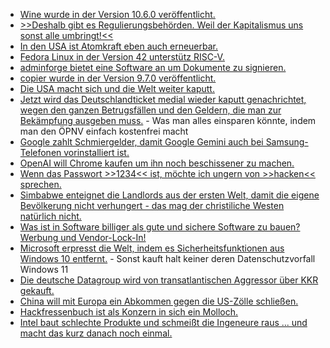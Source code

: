 * [Wine wurde in der Version 10.6.0 veröffentlicht.](https://www.phoronix.com/news/Wine-10.6-Released)
* [>>Deshalb gibt es Regulierungsbehörden. Weil der Kapitalismus uns sonst alle umbringt!<<](https://blog.fefe.de/?ts=96f8d2f8)
* [In den USA ist Atomkraft eben auch erneuerbar.](https://blog.fefe.de/?ts=96f86186)
* [Fedora Linux in der Version 42 unterstütz RISC-V.](https://lwn.net/Articles/1018322/)
* [adminforge bietet eine Software an um Dokumente zu signieren.](https://adminforge.de/tools/documenso-docusign-alternative/)
* [copier wurde in der Version 9.7.0 veröffentlicht.](https://github.com/copier-org/copier/releases/tag/v9.7.0)
* [Die USA macht sich und die Welt weiter kaputt.](https://blog.fefe.de/?ts=96f6645c)
* [Jetzt wird das Deutschlandticket medial wieder kaputt genachrichtet, wegen den ganzen Betrugsfällen und den Geldern, die man zur Bekämpfung ausgeben muss.](https://blog.fefe.de/?ts=96f6606a) - Was man alles einsparen könnte, indem man den ÖPNV einfach kostenfrei macht
* [Google zahlt Schmiergelder, damit Google Gemini auch bei Samsung-Telefonen vorinstalliert ist.](https://blog.fefe.de/?ts=96f65b9b)
* [OpenAI will Chrome kaufen um ihn noch beschissener zu machen.](https://blog.fefe.de/?ts=96f65ab8)
* [Wenn das Passwort >>1234<< ist, möchte ich ungern von >>hacken<< sprechen.](https://blog.fefe.de/?ts=96f65692)
* [Simbabwe enteignet die Landlords aus der ersten Welt, damit die eigene Bevölkerung nicht verhungert - das mag der christiliche Westen natürlich nicht.](https://blog.fefe.de/?ts=96f928f9)
* [Was ist in Software billiger als gute und sichere Software zu bauen? Werbung und Vendor-Lock-In!](https://blog.fefe.de/?ts=96f90db0)
* [Microsoft erpresst die Welt, indem es Sicherheitsfunktionen aus Windows 10 entfernt.](https://blog.fefe.de/?ts=96f94e0f) - Sonst kauft halt keiner deren Datenschutzvorfall Windows 11
* [Die deutsche Datagroup wird von transatlantischen Aggressor über KKR gekauft.](https://blog.fefe.de/?ts=96f9acb5)
* [China will mit Europa ein Abkommen gegen die US-Zölle schließen.](https://blog.fefe.de/?ts=96f7cb0a)
* [Hackfressenbuch ist als Konzern in sich ein Molloch.](https://blog.fefe.de/?ts=96f7c666)
* [Intel baut schlechte Produkte und schmeißt die Ingeneure raus ... und macht das kurz danach noch einmal.](https://blog.fefe.de/?ts=96f6008b)

